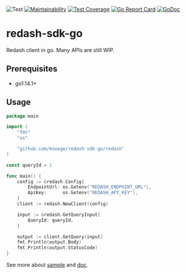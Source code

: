 ![Test](https://github.com/koooge/redash-sdk-go/workflows/Test/badge.svg)
[![Maintainability](https://api.codeclimate.com/v1/badges/87203e61bd46d720e1d1/maintainability)](https://codeclimate.com/github/koooge/redash-sdk-go/maintainability)
[![Test Coverage](https://api.codeclimate.com/v1/badges/87203e61bd46d720e1d1/test_coverage)](https://codeclimate.com/github/koooge/redash-sdk-go/test_coverage)
[![Go Report Card](https://goreportcard.com/badge/github.com/koooge/redash-sdk-go)](https://goreportcard.com/report/github.com/koooge/redash-sdk-go)
[![GoDoc](https://godoc.org/github.com/koooge/redash-sdk-go?status.svg)](https://godoc.org/github.com/koooge/redash-sdk-go/redash)

# redash-sdk-go
Redash client in go. Many APIs are still WIP.

## Prerequisites
- go1.14.1+

## Usage
```go
package main

import (
	"fmt"
	"os"

	"github.com/koooge/redash-sdk-go/redash"
)

const queryId = 1

func main() {
	config := &redash.Config{
		EndpointUrl: os.Getenv("REDASH_ENDPOINT_URL"),
		ApiKey:      os.Getenv("REDASH_API_KEY"),
	}
	client := redash.NewClient(config)

	input := &redash.GetQueryInput{
		QueryId: queryId,
	}

	output := client.GetQuery(input)
	fmt.Println(output.Body)
	fmt.Println(output.StatusCode)
}
```

See more about [sample](https://github.com/koooge/redash-sdk-go/tree/master/sample) and [doc](https://github.com/koooge/redash-sdk-go/blob/master/doc/redash.md).
